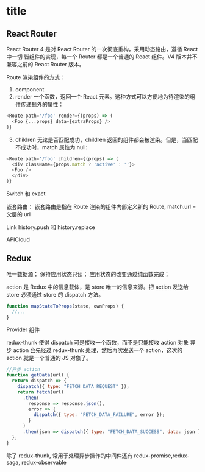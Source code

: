 # title

## React Router

React Router 4 是对 React Router 的一次彻底重构，采用动态路由，遵循 React 中一切
皆组件的实现，每一个 Router 都是一个普通的 React 组件。V4 版本并不兼容之前的 React Router
版本。

Route 渲染组件的方式：

1. component
2. render
   一个函数，返回一个 React 元素。这种方式可以方便地为待渲染的组件传递额外的属性：

```js
<Route path='/foo' render={(props) => (
  <Foo {...props} data={extraProps} />
)}
```

3. children
   无论是否匹配成功，children 返回的组件都会被渲染。但是，当匹配不成功时，match 属性为 null:

```js
<Route path='/foo' children={(props) => (
  <div className={props.match ? 'active' : ''}>
  <Foo />
  </div>
)}
```

Switch 和 exact

嵌套路由：
嵌套路由是指在 Route 渲染的组件内部定义新的 Route,
match.url = 父层的 url

Link
history.push 和 history.replace

APICloud

## Redux

唯一数据源；
保持应用状态只读；
应用状态的改变通过纯函数完成；

action 是 Redux 中的信息载体，是 store 唯一的信息来源。把 action 发送给 store 必须通过 store 的 dispatch 方法。

```js
function mapStateToProps(state, ownProps) {
  //...
}
```

Provider 组件

redux-thunk
使得 dispatch 可是接收一个函数，而不是只能接收 action 对象
异步 action 会先经过 redux-thunk 处理，然后再次发送一个 action，这次的 action 就是一个普通的 JS 对象了。

```js
//异步 action
function getData(url) {
  return dispatch => {
    dispatch({ type: "FETCH_DATA_REQUEST" });
    return fetch(url)
      .then(
        response => response.json(),
        error => {
          dispatch({ type: "FETCH_DATA_FAILURE", error });
        }
      )
      .then(json => dispatch({ type: "FETCH_DATA_SUCCESS", data: json }));
  };
}
```

除了 redux-thunk, 常用于处理异步操作的中间件还有 redux-promise,redux-saga, redux-observable
